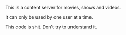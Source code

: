 This is a content server for movies, shows and videos.

It can only be used by one user at a time.


This code is shit. Don't try to understand it.
